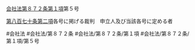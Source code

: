 [会社法第８７２条第１項](会社法＿＿＿＿第８７２条第１項)第５号

[第八百七十条第二項](会社法＿＿＿＿第８７０条第２項)各号に掲げる裁判　申立人及び当該各号に定める者


#会社法
#会社法/第８７２条
#会社法/第８７２条/第１項
#会社法/第８７２条/第１項/第５号

